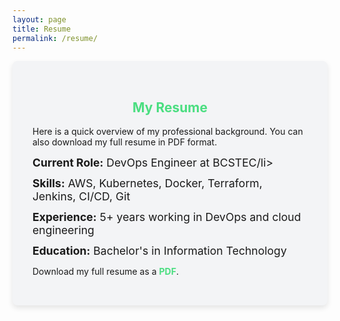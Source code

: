 ```yaml
---
layout: page
title: Resume
permalink: /resume/
---
```


<section class="resume">
  <h2>My Resume</h2>
  <p>Here is a quick overview of my professional background. You can also download my full resume in PDF format.</p>
  <ul>
    <li><strong>Current Role:</strong> DevOps Engineer at BCSTEC/li>
    <li><strong>Skills:</strong> AWS, Kubernetes, Docker, Terraform, Jenkins, CI/CD, Git</li>
    <li><strong>Experience:</strong> 5+ years working in DevOps and cloud engineering</li>
    <li><strong>Education:</strong> Bachelor's in Information Technology</li>
  </ul>
  <p>Download my full resume as a <a href="/assets/asif_Devops_resume.pdf" target="_blank">PDF</a>.</p>
</section>

<style>
.resume {
  max-width: 800px;
  margin: auto;
  padding: 2rem;
  background: #f3f4f6;
  border-radius: 8px;
  box-shadow: 0 4px 8px rgba(0, 0, 0, 0.1);
}
.resume h2 {
  color: #4ade80;
  text-align: center;
}
.resume ul {
  list-style: none;
  padding-left: 0;
}
.resume li {
  font-size: 1.1rem;
  margin-bottom: 0.75rem;
}
.resume a {
  color: #4ade80;
  font-weight: bold;
  text-decoration: none;
}
</style>
